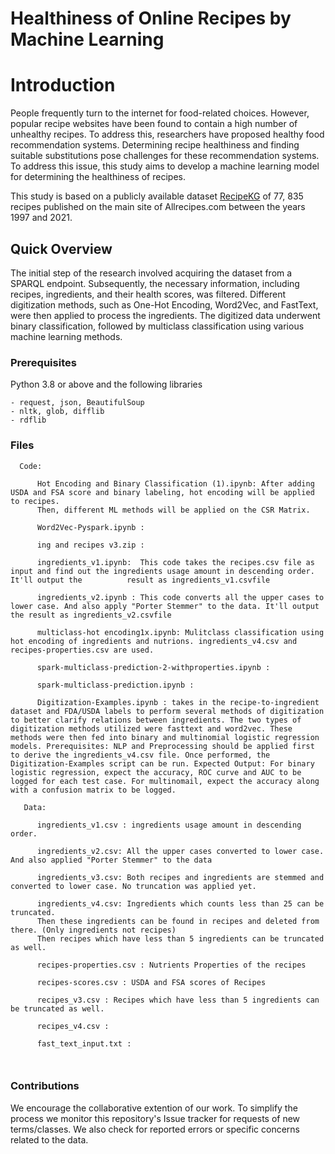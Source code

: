 # Healthiness of Online Recipes by Machine Learning
# Introduction
People frequently turn to the internet for food-related choices. However, popular recipe websites have been found to contain a high number of unhealthy recipes. To address this, researchers have proposed healthy food recommendation systems. Determining recipe healthiness and finding suitable substitutions pose challenges for these recommendation systems. To address this issue, this study aims to develop a machine learning model for determining the healthiness of recipes.

This study is based on a publicly available dataset [RecipeKG](https://github.com/IDIASLab/RecipeKG) of 77, 835 recipes published on the main site of Allrecipes.com between the years 1997 and 2021.


## Quick Overview

The initial step of the research involved acquiring the dataset from a SPARQL endpoint. Subsequently, the necessary information, including recipes, ingredients, and their health scores, was filtered. Different digitization methods, such as One-Hot Encoding, Word2Vec, and FastText, were then applied to process the ingredients. The digitized data underwent binary classification, followed by multiclass classification using various machine learning methods.




### Prerequisites
Python 3.8 or above and the following libraries

```
- request, json, BeautifulSoup
- nltk, glob, difflib
- rdflib
```

### Files
```
  Code:
   
      Hot Encoding and Binary Classification (1).ipynb: After adding USDA and FSA score and binary labeling, hot encoding will be applied to recipes.
      Then, different ML methods will be applied on the CSR Matrix.

      Word2Vec-Pyspark.ipynb : 

      ing and recipes v3.zip : 

      ingredients_v1.ipynb:  This code takes the recipes.csv file as input and find out the ingredients usage amount in descending order. It'll output the          result as ingredients_v1.csvfile

      ingredients_v2.ipynb : This code converts all the upper cases to lower case. And also apply "Porter Stemmer" to the data. It'll output the result as ingredients_v2.csvfile

      multiclass-hot encoding1x.ipynb: Mulitclass classification using hot encoding of ingredients and nutrions. ingredients_v4.csv and recipes-properties.csv are used. 

      spark-multiclass-prediction-2-withproperties.ipynb : 

      spark-multiclass-prediction.ipynb :

      Digitization-Examples.ipynb : takes in the recipe-to-ingredient dataset and FDA/USDA labels to perform several methods of digitization to better clarify relations between ingredients. The two types of digitization methods utilized were fasttext and word2vec. These methods were then fed into binary and multinomial logistic regression models. Prerequisites: NLP and Preprocessing should be applied first to derive the ingredients_v4.csv file. Once performed, the Digitization-Examples script can be run. Expected Output: For binary logistic regression, expect the accuracy, ROC curve and AUC to be logged for each test case. For multinomail, expect the accuracy along with a confusion matrix to be logged.

   Data: 
   
      ingredients_v1.csv : ingredients usage amount in descending order.

      ingredients_v2.csv: All the upper cases converted to lower case. And also applied "Porter Stemmer" to the data

      ingredients_v3.csv: Both recipes and ingredients are stemmed and converted to lower case. No truncation was applied yet.

      ingredients_v4.csv: Ingredients which counts less than 25 can be truncated.
      Then these ingredients can be found in recipes and deleted from there. (Only ingredients not recipes)
      Then recipes which have less than 5 ingredients can be truncated as well.

      recipes-properties.csv : Nutrients Properties of the recipes

      recipes-scores.csv : USDA and FSA scores of Recipes

      recipes_v3.csv : Recipes which have less than 5 ingredients can be truncated as well.

      recipes_v4.csv : 

      fast_text_input.txt : 
          
       
```


### Contributions 
We encourage the collaborative extention of our work. To simplify the process we monitor this repository's Issue tracker for requests of new terms/classes. We also check for reported errors or specific concerns related to the data.
